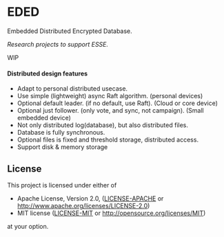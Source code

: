 # EDED
Embedded Distributed Encrypted Database.

*Research projects to support ESSE.*

WIP

#### Distributed design features
- Adapt to personal distributed usecase.
- Use simple (lightweight) async Raft algorithm. (personal devices)
- Optional default leader. (if no default, use Raft). (Cloud or core device)
- Optional just follower. (only vote, and sync, not campaign). (Small embedded device)
- Not only distributed log(database), but also distributed files.
- Database is fully synchronous.
- Optional files is fixed and threshold storage, distributed access.
- Support disk & memory storage

## License

This project is licensed under either of

 * Apache License, Version 2.0, ([LICENSE-APACHE](LICENSE-APACHE) or
   http://www.apache.org/licenses/LICENSE-2.0)
 * MIT license ([LICENSE-MIT](LICENSE-MIT) or
   http://opensource.org/licenses/MIT)

at your option.
